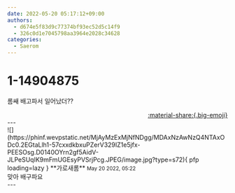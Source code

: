 ```yaml
---
date: 2022-05-20 05:17:12+09:00
authors:
  - d674e5f83d9c77374bf93ec52d5c14f9
  - 326c0d1e7045798aa3964e2028c34628
categories:
  - Saerom
---
```


# 1-14904875

<div class="post-container" markdown="1">
<div class="content-container md-sidebar__scrollwrap" markdown="1">

롬쌔 배고파서 일어났더??

</div>
</div>

<div style="text-align: right;" markdown="1">
<a href="https://weverse.io/fromis9/fanpost/1-14904875" style="text-align: right;">:material-share:{.big-emoji}</a>
</div>
---

<div class="comments-container md-sidebar__scrollwrap" markdown="1">
<div class="comment" markdown="1">
<div class='id-container' markdown="1">
![](https://phinf.wevpstatic.net/MjAyMzExMjNfNDgg/MDAxNzAwNzQ4NTAxODc0.2EGtaLlh1-57cxxdkbxuPZerV329IZ1e5jfx-PEESOsg.D0140OYrn2gf5AidV-JLPeSUqIK9mFmUGEsyPVSrjPcg.JPEG/image.jpg?type=s72){ pfp loading=lazy }
**<span class="artist">가로새롬</span>** <small>May 20 2022, 05:22</small><br>
</div>
<div class='comment-body' markdown="1">
맞아 배구파요
</div>
</div>
</div>
---
